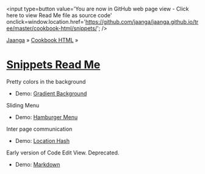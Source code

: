 <span style=display:none; >[You are now in GitHub source code view - Click here to view Read Me file as a web page]( http://jaanga.github.io/cookbook-html/snippets/index.html "View file as a web page." ) </span>
<input type=button value='You are now in GitHub web page view - Click here to view Read Me file as source code' onclick=window.location.href='https://github.com/jaanga/jaanga.github.io/tree/master/cookbook-html/snippets/'; />

[Jaanga]( http://jaanga.github.io ) &raquo; [Cookbook HTML]( http://jaanga.github.io/cookbook-html/  ) &raquo;

[Snippets Read Me]( index.html )
===

Pretty colors in the background
* Demo: [Gradient Background]( http://jaanga.github.io/cookbook-html/snippets/gradient-background/gradient-background-r1.html )

Sliding Menu

* Demo: [Hamburger Menu]( http://jaanga.github.io/cookbook-html/snippets/hamburger-menu/hamburger-child-menu-r3-fixed-width.html )

Inter page communication

* Demo: [Location Hash]( http://jaanga.github.io/cookbook-html/snippets/location-hash/location-hash-parse-variable-lengths-r1.html )

Early version of Code Edit View. Deprecated.

* Demo: [Markdown]( http://jaanga.github.io/cookbook-html/snippets/markdown/index.html  )